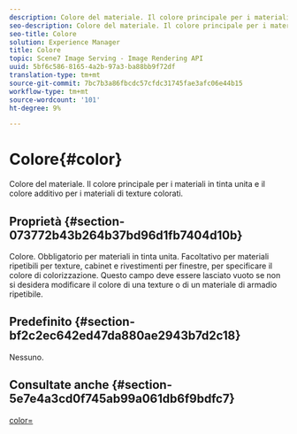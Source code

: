 ```yaml
---
description: Colore del materiale. Il colore principale per i materiali in tinta unita e il colore additivo per i materiali di texture colorati.
seo-description: Colore del materiale. Il colore principale per i materiali in tinta unita e il colore additivo per i materiali di texture colorati.
seo-title: Colore
solution: Experience Manager
title: Colore
topic: Scene7 Image Serving - Image Rendering API
uuid: 5bf6c586-8165-4a2b-97a3-ba88bb9f72df
translation-type: tm+mt
source-git-commit: 7bc7b3a86fbcdc57cfdc31745fae3afc06e44b15
workflow-type: tm+mt
source-wordcount: '101'
ht-degree: 9%

---
```



# Colore{#color}

Colore del materiale. Il colore principale per i materiali in tinta unita e il colore additivo per i materiali di texture colorati.

## Proprietà {#section-073772b43b264b37bd96d1fb7404d10b}

Colore. Obbligatorio per materiali in tinta unita. Facoltativo per materiali ripetibili per texture, cabinet e rivestimenti per finestre, per specificare il colore di colorizzazione. Questo campo deve essere lasciato vuoto se non si desidera modificare il colore di una texture o di un materiale di armadio ripetibile.

## Predefinito {#section-bf2c2ec642ed47da880ae2943b7d2c18}

Nessuno.

## Consultate anche {#section-5e7e4a3cd0f745ab99a061db6f9bdfc7}

[color=](../../../../../ir-api/http-protocol/image-rendering-api-ref/c-ir-http-protocol-ref/c-ir-http-protocol-command-reference/r-ir-http-color.md#reference-ea3cba9edfe94dbab86d8f123a9ed0aa)
